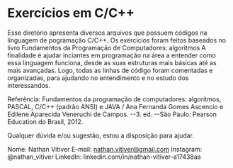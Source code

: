 # Exercícios em C/C++

Esse diretório apresenta diversos arquivos que possuem códigos na linguagem de pogramação C/C++. Os exercícios foram feitos baseados no livro Fundamentos da Programação de Computadores: algoritmos  A finalidade é ajudar inciantes em programação na área a entender como essa linguagem funciona, desde as suas estruturas mais básicas até as mais avançadas. Logo, todas as linhas de código foram comentadas e organizadas, para ajudando no entendimento e no estudo dos interessandos. 
 
Referência: Fundamentos da programação de computadores: algoritmos, PASCAL, C/C++ (padrão ANSI) e JAVA / Ana Fernanda Gomes Ascencio e Edilene Aparecida Veneruchi de Campos. --3. ed. --São Paulo: Pearson Education do Brasil, 2012.

Qualquer dúvida e/ou sugestão, estou a disposição para ajudar. 

Nome: Nathan Vitiver
E-mail: nathan.vitiver@gmail.com
Instagram: @nathan_vitiver
LinkedIn: linkedin.com/in/nathan-vitiver-a17438aa


